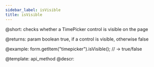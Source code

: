 ```yaml
---
sidebar_label: isVisible
title: isVisible
---          
```


@short: checks whether a TimePicker control is visible on the page

@returns:
param   boolean     true, if a control is visible, otherwise false


@example:
form.getItem("timepicker").isVisible(); 
// -> true/false

@template: api_method
@descr:


